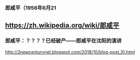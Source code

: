 ### 郎咸平（1956年6月21
https://zh.wikipedia.org/wiki/郎咸平
---
### 郎咸平：？？？？已经破产——郎咸平在沈阳的演讲
http://2newcenturynet.blogspot.com/2018/10/blog-post_10.html